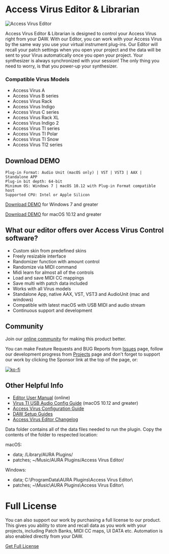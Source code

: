 # Access Virus Editor & Librarian

![Access Virus Editor](https://auraplugins.com/wp-content/uploads/2022/06/access-virus-editor-oscillators-filter-env-v3b9011-1.jpg)

Access Virus Editor & Librarian is designed to control your Access Virus right from your DAW. With our Editor, you can work with your Access Virus by the same way you use your virtual instrument plug-ins. Our Editor will recall your patch settings when you open your project and the data will be sent to your Virus automatically once you open your project. Your synthesizer is always synchronized with your session! The only thing you need to worry, is that you power-up your synthesizer.

### Compatible Virus Models

* Access Virus A
* Access Virus B series
* Access Virus Rack
* Access Virus Indigo
* Access Virus C series
* Access Virus Rack XL
* Access Virus Indigo 2
* Access Virus TI series
* Access Virus TI Polar
* Access Virus TI Snow
* Access Virus TI2 series

## Download DEMO

```
Plug-in Format: Audio Unit (macOS only) | VST | VST3 | AAX | Standalone APP
Plug-in bit depth: 64-bit
Minimum OS: Windows 7 | macOS 10.12 with Plug-in Format compatible host
Supported CPU: Intel or Apple Silicon
```

[Download DEMO](https://downloads.auraplugins.com/download/access-virus-editor-pc-demo/) for Windows 7 and greater

[Download DEMO](https://downloads.auraplugins.com/download/access-virus-editor-mac-demo/) for macOS 10.12 and greater

## What our editor offers over Access Virus Control software?

* Custom skin from predefined skins
* Freely resizable interface
* Randomizer function with amount control
* Randomize via MIDI command
* Midi learn for almost all of the controls
* Load and save MIDI CC mappings
* Save multi with patch data included
* Works with all Virus models
* Standalone App, native AAX, VST, VST3 and AudioUnit (mac and windows)
* Compatible with latest macOS with USB MIDI and audio stream
* Continuous support and development

## Community

Join our [online community](https://github.com/AURAPluginsLtd/Access-Virus-Editor/discussions) for making this product better.

You can make Feature Requests and BUG Reports from [Issues](https://github.com/AURAPluginsLtd/Access-Virus-Editor/issues) page, follow our development progress from [Projects](https://github.com/orgs/AURAPluginsLtd/projects/6/views/2) page and don't forget to support our work by clicking the Sponsor link at the top of the page, or:

[![ko-fi](https://ko-fi.com/img/githubbutton_sm.svg)](https://ko-fi.com/F1F1BFYZN)

## Other Helpful Info

- [Editor User Manual](https://docs.auraplugins.com/kb/user-guide/access-virus-editor-user-manual/) (online)
- [Virus TI USB Audio Config Guide](https://docs.auraplugins.com/kb/article/virus-ti-usb-audio-with-every-macos/) (macOS 10.12 and greater)
- [Access Virus Configuration Guide](https://docs.auraplugins.com/kb/article/configure-access-virus-a-to-ti2/)
- [DAW Setup Guides](https://docs.auraplugins.com/kb/articles/category/software-configuration/)
- [Access Virus Editor Changelog](https://docs.auraplugins.com/kb/article/access-virus-editor-changelog/)

Data folder contains all of the data files needed to run the plugin. Copy the contents of the folder to respected location:

macOS:

* data; /Library/AURA Plugins/
* patches; ~/Music/AURA Plugins/Access Virus Editor/

Windows:

* data; C:\ProgramData\AURA Plugins\Access Virus Editor\
* patches; ~\Music\AURA Plugins\Access Virus Editor\

# Full License

You can also support our work by purchasing a full license to our product. This gives you ability to store and recall data as you work with your projects, including Patch Banks, MIDI CC maps, UI DATA etc. Automation is also enabled directly from your DAW.

[Get Full License](https://auraplugins.com/product/access-virus-editor/)
